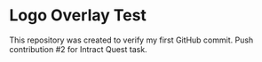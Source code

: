 # Logo Overlay Test
This repository was created to verify my first GitHub commit.
Push contribution #2 for Intract Quest task.

